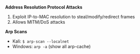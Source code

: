 **Address Resolution Protocol Attacks**
1) Exploit IP-to-MAC resolution to steal/modify/redirect frames
2) Allows MITM/DoS attacks

**Arp Scans**
- Kali: `$ arp-scan --localnet`
- Windows: `arp -a` (show all arp-cache)
